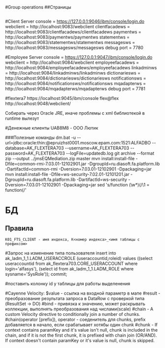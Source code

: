 #Group operations
##Страницы
##

#Client
Server console   =	https://127.0.0.1:9046/ibm/console/login.do
webclient		 =	http://localhost:9083/webclient
clientfacadews   =	http://localhost:9083/clientfacadews/clientfacadews
paymentws        =	http://localhost:9083/paymentws/paymentws
statementws      =	http://localhost:9083/statementws/statementws
messagesws       =	http://localhost:9083/messagesws/messagesws
debug port       =	7780

#Employee
Server console   =	https://127.0.0.1:9047/ibm/console/login.do
webclient		 =	http://localhost:9084/webclient
employeefacadews =	http://localhost:9084/employeefacadews/employeefacadews 
linkadminws      =	http://localhost:9084/linkadminws/linkadminws 
dictionariesws   =	http://localhost:9084/dictionariesws/dictionariesws 
notificationsws  =	http://localhost:9084/notificationsws/notificationsws 
mqadapterws      =	http://localhost:9084/mqadapterws/mqadapterws 
debug port       =	7781



#flextera7
https://localhost:9045/ibm/console	flex@flex
http://localhost:9048/webclient/

Собирать через Oracle JRE, иначе проблемы с xml библиотекой в runtime вылезут


#Денежные клиенты
UAB8M8 - ООО Лютик

###Полезные команды
dm.bat -u --url=jdbc:oracle:thin:@epruizhst0001.moscow.epam.com:1521:ALFADBO --database=AK_FLEXTERA703 --username=AK_FLEXTERA703 --password=AK_FLEXTERA703 --logFile=updatedb.log
git archive --format zip --output ../jmsEQMediation.zip master 
mvn install:install-file -Dfile=common-rmi-7.03.01-12102901.jar -DgroupId=ru.diasoft.fa.platform.lib -DartifactId=common-rmi -Dversion=7.03.01-12102901 -Dpackaging=jar
mvn install:install-file -Dfile=ws-security-7.02.01-12101201.jar -DgroupId=ru.diasoft.fa.platform.lib -DartifactId=ws-security -Dversion=7.03.01-12102901 -Dpackaging=jar
sed 's/function \(\w*\)(/\1 = function(/'


# БД
## Правила
	K01_FTS_CLIENT - имя индекса, K<номер индекса>_<имя таблицы с префиксом>


#Запрос на изменение типа пользователя
insert into ak_ladm_1_1.LADM_USERACCROLE (useraccountid,roleid) 
	values ((select useraccountid from ak_flextera703.CORE_USERACCOUNT where login='alfasys'),
		(select id from ak_ladm_1_1.LADM_ROLE where sysname='SysRole')); 
commit;

#поставить колонку id у таблицы для работы выделенения



#Cayenne Velocity:
	$value - ссылка на входной параметр в мапе
	#result - преобразование результата запроса в DataRow с проверкой типа (ResultSet -> DO)
	#bind	-	привязка к значению, может раскрывать коллекции, выполнять преобразования над числами(scale)
	#chain	-	A custom Velocity directive to conditionally join a number of chunks. #chain(operator [prefix]), operator - соеденитель для chunks, prefix добавляется в начало, если срабатывает хотябы один chunk
	#chunk	-	If context contains paramKey and it's value isn't null, chunk is included in the chain, and if it is not the first chunk, it is prefixed with chain join (OR/AND). If context doesn't contain paramKey or it's value is null, chunk is skipped. 